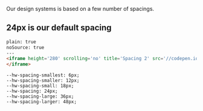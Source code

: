 
Our design systems is based on a few number of spacings.

## 24px is our default spacing


```html
plain: true
noSource: true
---
<iframe height='280' scrolling='no' title='Spacing 2' src='//codepen.io/fredjens/embed/YVwmaX/?height=280&theme-id=29166&default-tab=result&embed-version=2' frameborder='no' allowtransparency='true' allowfullscreen='true' style='width: 100%;'>See the Pen <a href='https://codepen.io/fredjens/pen/YVwmaX/'>Spacing 2</a> by Fredrik Jensen (<a href='http://codepen.io/fredjens'>@fredjens</a>) on <a href='http://codepen.io'>CodePen</a>.
</iframe>
```

```code
--hw-spacing-smallest: 6px;
--hw-spacing-smaller: 12px;
--hw-spacing-small: 18px;
--hw-spacing: 24px;
--hw-spacing-large: 36px;
--hw-spacing-larger: 48px;
```
